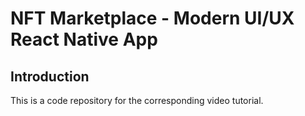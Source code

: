 # NFT Marketplace - Modern UI/UX React Native App

## Introduction
This is a code repository for the corresponding video tutorial.


